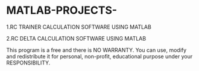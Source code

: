 # MATLAB-PROJECTS-

1.RC TRAINER CALCULATION SOFTWARE USING MATLAB 

2.RC DELTA CALCULATION SOFTWARE USING MATLAB 

This program is a free and there is NO WARRANTY. You can use, modify and redistribute it for personal, non-profit, educational purpose under your RESPONSIBILITY.
